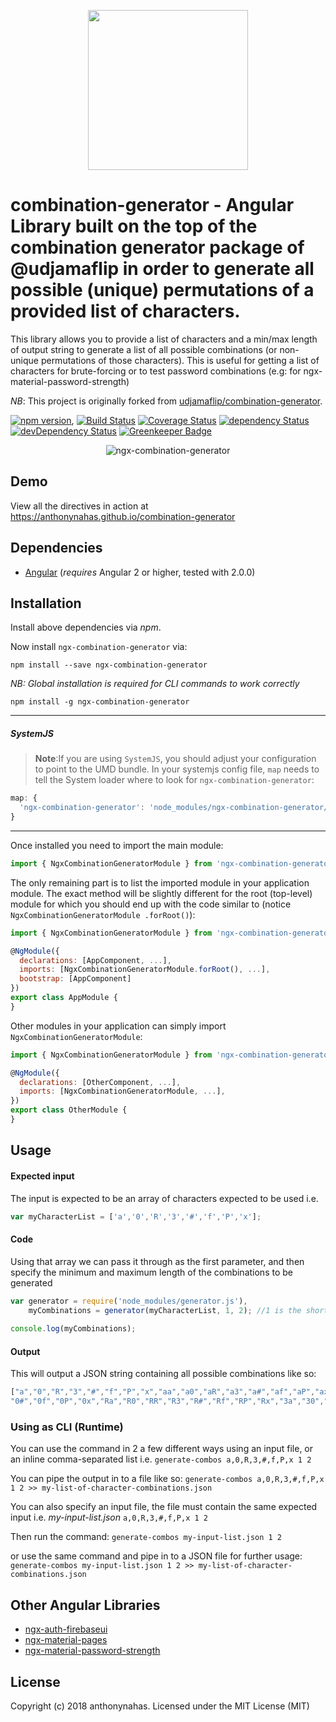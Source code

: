 <p align="center">
  <img height="256px" width="256px" style="text-align: center;" src="https://cdn.rawgit.com/anthonynahas/combination-generator/master/demo/src/assets/logo.svg">
</p>

# combination-generator - Angular Library built on the top of the combination generator package of @udjamaflip in order to generate all possible (unique) permutations of a provided list of characters.
 This library allows you to provide a list of characters and a min/max length of output string to generate a 
 list of all possible combinations (or non-unique permutations of those characters). This is useful for getting a
  list of characters for brute-forcing or to test password combinations (e.g: for ngx-material-password-strength)

_NB_: This project is originally forked from [udjamaflip/combination-generator](https://github.com/udjamaflip/combination-generator).


[![npm version](https://badge.fury.io/js/combination-generator.svg)](https://badge.fury.io/js/combination-generator),
[![Build Status](https://travis-ci.org/anthonynahas/combination-generator.svg?branch=master)](https://travis-ci.org/anthonynahas/combination-generator)
[![Coverage Status](https://coveralls.io/repos/github/anthonynahas/combination-generator/badge.svg?branch=master)](https://coveralls.io/github/anthonynahas/combination-generator?branch=master)
[![dependency Status](https://david-dm.org/anthonynahas/combination-generator/status.svg)](https://david-dm.org/anthonynahas/combination-generator)
[![devDependency Status](https://david-dm.org/anthonynahas/combination-generator/dev-status.svg?branch=master)](https://david-dm.org/anthonynahas/combination-generator#info=devDependencies)
[![Greenkeeper Badge](https://badges.greenkeeper.io/anthonynahas/combination-generator.svg)](https://greenkeeper.io/)

<p align="center">
  <img alt="ngx-combination-generator" style="text-align: center;"
   src="assets/demo.gif">
</p>


## Demo

View all the directives in action at https://anthonynahas.github.io/combination-generator

## Dependencies
* [Angular](https://angular.io) (*requires* Angular 2 or higher, tested with 2.0.0)

## Installation
Install above dependencies via *npm*. 

Now install `ngx-combination-generator` via:
```shell
npm install --save ngx-combination-generator
```

*NB: Global installation is required for CLI commands to work correctly*
```shell
npm install -g ngx-combination-generator
```
---
##### SystemJS
>**Note**:If you are using `SystemJS`, you should adjust your configuration to point to the UMD bundle.
In your systemjs config file, `map` needs to tell the System loader where to look for `ngx-combination-generator`:
```js
map: {
  'ngx-combination-generator': 'node_modules/ngx-combination-generator/bundles/ngx-combination-generator.umd.js',
}
```
---

Once installed you need to import the main module:
```js
import { NgxCombinationGeneratorModule } from 'ngx-combination-generator';
```
The only remaining part is to list the imported module in your application module. The exact method will be slightly
different for the root (top-level) module for which you should end up with the code similar to (notice ` NgxCombinationGeneratorModule .forRoot()`):
```js
import { NgxCombinationGeneratorModule } from 'ngx-combination-generator';

@NgModule({
  declarations: [AppComponent, ...],
  imports: [NgxCombinationGeneratorModule.forRoot(), ...],  
  bootstrap: [AppComponent]
})
export class AppModule {
}
```

Other modules in your application can simply import ` NgxCombinationGeneratorModule `:

```js
import { NgxCombinationGeneratorModule } from 'ngx-combination-generator';

@NgModule({
  declarations: [OtherComponent, ...],
  imports: [NgxCombinationGeneratorModule, ...], 
})
export class OtherModule {
}
```

## Usage


#### Expected input
The input is expected to be an array of characters expected to be used i.e.
```javascript
var myCharacterList = ['a','0','R','3','#','f','P','x'];
```

#### Code
Using that array we can pass it through as the first parameter, and then specify the minimum and maximum length of the combinations to be generated
```javascript
var generator = require('node_modules/generator.js'),
	myCombinations = generator(myCharacterList, 1, 2); //1 is the shorted a combo will be, 2 is the longest
	
console.log(myCombinations);
```

#### Output
This will output a JSON string containing all possible combinations like so:
```javascript
["a","0","R","3","#","f","P","x","aa","a0","aR","a3","a#","af","aP","ax","0a","00","0R","03",
"0#","0f","0P","0x","Ra","R0","RR","R3","R#","Rf","RP","Rx","3a","30","3R","33","3#","3f","3P","3x","#a","#0","#R","#3","##","#f","#P","#x","fa","f0","fR","f3","f#","ff","fP","fx","Pa","P0","PR","P3","P#","Pf","PP","Px","xa","x0","xR","x3","x#","xf","xP","xx"]
```

### Using as CLI (Runtime)

You can use the command in 2 a few different ways using an input file, or an inline comma-separated list i.e.
`generate-combos a,0,R,3,#,f,P,x 1 2`

You can pipe the output in to a file like so:
`generate-combos a,0,R,3,#,f,P,x 1 2 >> my-list-of-character-combinations.json`

You can also specify an input file, the file must contain the same expected input i.e.
*my-input-list.json*
`a,0,R,3,#,f,P,x 1 2`

Then run the command:
`generate-combos my-input-list.json 1 2`

or use the same command and pipe in to a JSON file for further usage:
`generate-combos my-input-list.json 1 2 >> my-list-of-character-combinations.json`

## Other Angular Libraries
- [ngx-auth-firebaseui](https://github.com/AnthonyNahas/ngx-auth-firebaseui)
- [ngx-material-pages](https://github.com/AnthonyNahas/ngx-material-pages)
- [ngx-material-password-strength](https://github.com/AnthonyNahas/ngx-material-password-strength)


## License

Copyright (c) 2018 anthonynahas. Licensed under the MIT License (MIT)

